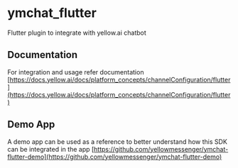 # ymchat_flutter

Flutter plugin to integrate with yellow.ai chatbot

## Documentation

For integration and usage refer documentation [https://docs.yellow.ai/docs/platform_concepts/channelConfiguration/flutter](https://docs.yellow.ai/docs/platform_concepts/channelConfiguration/flutter)

## Demo App

A demo app can be used as a reference to better understand how this SDK can be integrated in the app
[https://github.com/yellowmessenger/ymchat-flutter-demo](https://github.com/yellowmessenger/ymchat-flutter-demo)
